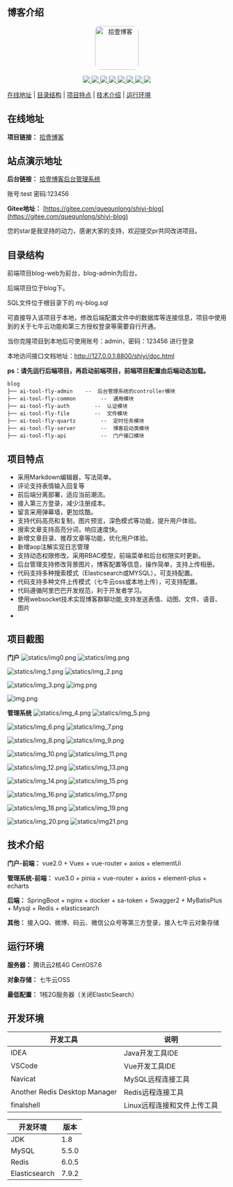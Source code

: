 ## 博客介绍

<p align=center>
    <img src="logo.ico" alt="拾壹博客"  style="border-radius: 10%;width: 100px;height: 100px">
</p>

<p align="center">
   <a target="_blank" href="https://github.com/X1192176811/blog">
      <img src="https://img.shields.io/hexpm/l/plug.svg"/>
      <img src="https://img.shields.io/badge/JDK-1.8+-green.svg"/>
      <img src="https://img.shields.io/badge/springboot-2.4.1.RELEASE-green"/>
      <img src="https://img.shields.io/badge/vue-2.5.17-green"/>
      <img src="https://img.shields.io/badge/mysql-5.5.0-green"/>
      <img src="https://img.shields.io/badge/mybatis--plus-3.4.0-green"/>
      <img src="https://img.shields.io/badge/redis-6.0.5-green"/>
      <img src="https://img.shields.io/badge/elasticsearch-7.9.2-green"/>
   </a>
</p>

[在线地址](#在线地址) | [目录结构](#目录结构) | [项目特点](#项目特点) | [技术介绍](#技术介绍) | [运行环境](#运行环境)


## 在线地址

**项目链接：** [拾壹博客](http://www.shiyit.com)

## 站点演示地址
**后台链接：** [拾壹博客后台管理系统](https://admin.shiyit.com/#/login)

账号:test 密码:123456

**Gitee地址：** [https://gitee.com/quequnlong/shiyi-blog](https://gitee.com/quequnlong/shiyi-blog)

您的star是我坚持的动力，感谢大家的支持，欢迎提交pr共同改进项目。

## 目录结构

前端项目blog-web为前台，blog-admin为后台。

后端项目位于blog下。

SQL文件位于根目录下的 mj-blog.sql

可直接导入该项目于本地，修改后端配置文件中的数据库等连接信息，项目中使用到的关于七牛云功能和第三方授权登录等需要自行开通。

当你克隆项目到本地后可使用账号：admin，密码：123456 进行登录

本地访问接口文档地址：http://127.0.0.1:8800/shiyi/doc.html

**ps：请先运行后端项目，再启动前端项目，前端项目配置由后端动态加载。**

```
blog
├── ai-tool-fly-admin    --  后台管理系统的controller模块
├── ai-tool-fly-common        --  通用模块
├── ai-tool-fly-auth        --  认证模块
├── ai-tool-fly-file        --  文件模块
├── ai-tool-fly-quartz        --  定时任务模块
├── ai-tool-fly-server        --  博客启动类模块
├── ai-tool-fly-api           --  门户接口模块

```
## 项目特点

- 采用Markdown编辑器，写法简单。
- 评论支持表情输入回复等
- 前后端分离部署，适应当前潮流。
- 接入第三方登录，减少注册成本。
- 留言采用弹幕墙，更加炫酷。
- 支持代码高亮和复制，图片预览，深色模式等功能，提升用户体验。
- 搜索文章支持高亮分词，响应速度快。
- 新增文章目录、推荐文章等功能，优化用户体验。
- 新增aop注解实现日志管理
- 支持动态权限修改，采用RBAC模型，前端菜单和后台权限实时更新。
- 后台管理支持修改背景图片，博客配置等信息，操作简单，支持上传相册。
- 代码支持多种搜索模式（Elasticsearch或MYSQL），可支持配置。
- 代码支持多种文件上传模式（七牛云oss或本地上传），可支持配置。
- 代码遵循阿里巴巴开发规范，利于开发者学习。
- 使用websocket技术实现博客群聊功能,支持发送表情、动图、文件、语音、图片
- 

## 项目截图

**门户**
![statics/img0.png](/statics/img0.png) ![statics/img.png](/statics/img.png)


![statics/img_1.png](/statics/img_1.png) ![statics/img_2.png](/statics/img_2.png)


![statics/img_3.png](/statics/img_3.png) ![img.png](/statics/login.png)

![img.png](/statics/about.png)

**管理系统**
![statics/img_4.png](/statics/img_4.png)  ![statics/img_5.png](/statics/img_5.png)

![statics/img_6.png](/statics/img_6.png)  ![statics/img_7.png](/statics/img_7.png)

![statics/img_8.png](/statics/img_8.png)  ![statics/img_9.png](/statics/img_9.png)

![statics/img_10.png](/statics/img_10.png)  ![statics/img_11.png](/statics/img_11.png)

![statics/img_12.png](/statics/img_12.png)  ![statics/img_13.png](/statics/img_13.png)

![statics/img_14.png](/statics/img_14.png)  ![statics/img_15.png](/statics/img_15.png)

![statics/img_16.png](/statics/img_16.png)  ![statics/img_17.png](/statics/img_17.png)

![statics/img_18.png](/statics/img_18.png)  ![statics/img_19.png](/statics/img_19.png)

![statics/img_20.png](/statics/img_20.png) ![statics/img21.png](/statics/img21.png)


## 技术介绍

**门户-前端：** vue2.0 +  Vuex + vue-router + axios + elementUi

**管理系统-前端：** vue3.0 +  pinia + vue-router + axios + element-plus + echarts

**后端：** SpringBoot + nginx + docker + sa-token + Swagger2 + MyBatisPlus + Mysql + Redis + elasticsearch

**其他：** 接入QQ、微博、码云、微信公众号等第三方登录，接入七牛云对象存储

## 运行环境

**服务器：** 腾讯云2核4G CentOS7.6

**对象存储：** 七牛云OSS

**最低配置：** 1核2G服务器（关闭ElasticSearch）

## 开发环境

|            开发工具            |           说明            |
| ----------------------------- | ------------------------- |
| IDEA                          | Java开发工具IDE            |
| VSCode                        | Vue开发工具IDE             |
| Navicat                       | MySQL远程连接工具          |
| Another Redis Desktop Manager | Redis远程连接工具          |
| finalshell                    | Linux远程连接和文件上传工具 |

|    开发环境    |  版本  |
| ------------- | ----- |
| JDK           | 1.8   |
| MySQL         | 5.5.0 |
| Redis         | 6.0.5 |
| Elasticsearch | 7.9.2 |
